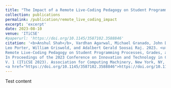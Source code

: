 ```yaml
---
title: "The Impact of a Remote Live-Coding Pedagogy on Student Programming Processes, Grades, and Lecture Questions Asked"
collection: publications
permalink: /publication/remote_live_coding_impact
excerpt: 'excerpt'
date: 2023-08-10
venue: 'ITiCSE'
#paperurl: 'https://doi.org/10.1145/3587102.3588846'
citation: '<b>Anshul Shah</b>, Vardhan Agarwal, Michael Granado, John Driscoll, Emma Hogan, 
Leo Porter, William Griswold, and Adalbert Gerald Soosai Raj. 2023. <u>The Impact of a 
Remote Live-Coding Pedagogy on Student Programming Processes, Grades, and Lecture Questions Asked</u>. 
In Proceedings of the 2023 Conference on Innovation and Technology in Computer Science Education 
V. 1 (ITiCSE 2023). Association for Computing Machinery, New York, NY, USA, 533–539. 
<a href="https://doi.org/10.1145/3587102.3588846">https://doi.org/10.1145/3587102.3588846</a>'
---
```


Test content
